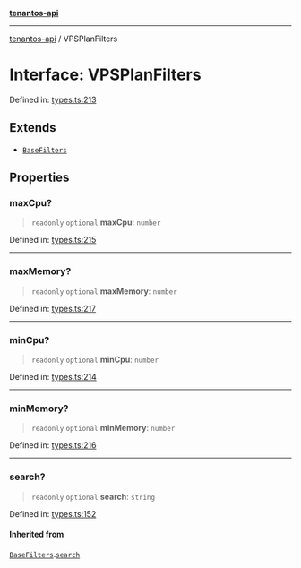 [**tenantos-api**](../README.md)

***

[tenantos-api](../globals.md) / VPSPlanFilters

# Interface: VPSPlanFilters

Defined in: [types.ts:213](https://github.com/shadmanZero/tenantos-api/blob/50bbdae310005a0ca12345f143ddaf8ea2b8ce90/src/types.ts#L213)

## Extends

- [`BaseFilters`](BaseFilters.md)

## Properties

### maxCpu?

> `readonly` `optional` **maxCpu**: `number`

Defined in: [types.ts:215](https://github.com/shadmanZero/tenantos-api/blob/50bbdae310005a0ca12345f143ddaf8ea2b8ce90/src/types.ts#L215)

***

### maxMemory?

> `readonly` `optional` **maxMemory**: `number`

Defined in: [types.ts:217](https://github.com/shadmanZero/tenantos-api/blob/50bbdae310005a0ca12345f143ddaf8ea2b8ce90/src/types.ts#L217)

***

### minCpu?

> `readonly` `optional` **minCpu**: `number`

Defined in: [types.ts:214](https://github.com/shadmanZero/tenantos-api/blob/50bbdae310005a0ca12345f143ddaf8ea2b8ce90/src/types.ts#L214)

***

### minMemory?

> `readonly` `optional` **minMemory**: `number`

Defined in: [types.ts:216](https://github.com/shadmanZero/tenantos-api/blob/50bbdae310005a0ca12345f143ddaf8ea2b8ce90/src/types.ts#L216)

***

### search?

> `readonly` `optional` **search**: `string`

Defined in: [types.ts:152](https://github.com/shadmanZero/tenantos-api/blob/50bbdae310005a0ca12345f143ddaf8ea2b8ce90/src/types.ts#L152)

#### Inherited from

[`BaseFilters`](BaseFilters.md).[`search`](BaseFilters.md#search)
